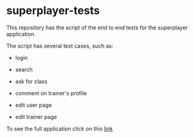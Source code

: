 # superplayer-tests


This repository has the script of the end to end tests for the superplayer application

The script has several test cases, such as:

- login

- search

- ask for class

- comment on trainer's profile

- edit user page

- edit trainer page

To see the full application click on this [link](https://github.com/Riei-Joaquim/SuperPlayer)
